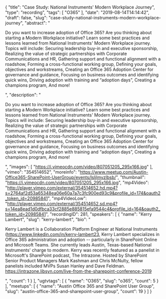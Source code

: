 {
  "title": "Case Study: National Instruments' Modern Workplace Journey",
  "type": "recording",
  "tags": [
    "O365"
  ],
  "date": "2019-08-14T14:14:42",
  "draft": false,
  "slug": "case-study-national-instruments-modern-workplace-journey",
  "abstract": "<p>Do you want to increase adoption of Office 365? Are you thinking about starting a Modern Workplace initiative? Learn some best practices and lessons learned from National Instruments' Modern Workplace journey. Topics will include: Securing leadership buy-in and executive sponsorship, Realizing the value of strategic partnerships with Corporate Communications and HR, Gathering support and functional alignment with a roadshow, Forming a cross-functional working group, Defining your goals, objectives and workstreams, Creating an Office 365 Adoption Center for governance and guidance, Focusing on business outcomes and identifying quick wins, Driving adoption with training and “adoption days”, Creating a champions program, And more!</p>",
  "description": "<p>Do you want to increase adoption of Office 365? Are you thinking about starting a Modern Workplace initiative? Learn some best practices and lessons learned from National Instruments' Modern Workplace journey. Topics will include: Securing leadership buy-in and executive sponsorship, Realizing the value of strategic partnerships with Corporate Communications and HR, Gathering support and functional alignment with a roadshow, Forming a cross-functional working group, Defining your goals, objectives and workstreams, Creating an Office 365 Adoption Center for governance and guidance, Focusing on business outcomes and identifying quick wins, Driving adoption with training and “adoption days”, Creating a champions program, And more!</p>",
  "images": [
    "https://i.vimeocdn.com/video/807051205_295x166.jpg"
  ],
  "vimeo": "354514652",
  "moreinfo": "https://www.meetup.com/Austin-Office365-SharePoint-UserGroup/events/lsljlmyzlbsb/",
  "thumbnail": "https://i.vimeocdn.com/video/807051205_295x166.jpg",
  "mp4Video": "http://player.vimeo.com/external/354514652.hd.mp4?s=2764af2d53a65348ea06e60a7a7c3fc900ed93c9&profile_id=174&oauth2_token_id=20985841",
  "mp4VideoLow": "http://player.vimeo.com/external/354514652.sd.mp4?s=14ea8ead1d0dfbca33cf2885e885815efa9544c4&profile_id=164&oauth2_token_id=20985841",
  "recordingID": 281,
  "speakers": [
    {
      "name": "Kerry Lambert",
      "slug": "kerry-lambert",
      "bio": "<p>Kerry Lambert is a Collaboration Platform Engineer at National Instruments (https://www.linkedin.com/in/kerry-lambert23, Kerry Lambert specializes in Office 365 administration and adoption -- particularly in SharePoint Online and Microsoft Teams. She currently leads Austin, Texas-based National Instruments' charge to modern. Kerry was recently featured as a panelist in Microsoft's SharePoint podcast, The Intrazone. Hosted by SharePoint Senior Product Managers Mark Kashman and Chris McNulty, fellow panelists included MVPs Susan Hanley and Dave Feldman. https://intrazone.libsyn.com/live-from-the-sharepoint-conference-2019</p>",
      "count": 1
    }
  ],
  "ugtvtags": [
    {
      "name": "O365",
      "slug": "o365",
      "count": 5
    }
  ],
  "meetups": [
    {
      "name": "Austin Office 365 and SharePoint User Group",
      "slug": "austin-office-365-and-sharepoint-user-group",
      "count": 19
    }
  ]
}